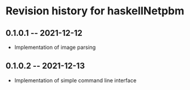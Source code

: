 # Revision history for haskellNetpbm

## 0.1.0.1 -- 2021-12-12

* Implementation of image parsing

## 0.1.0.2 -- 2021-12-13

* Implementation of simple command line interface
